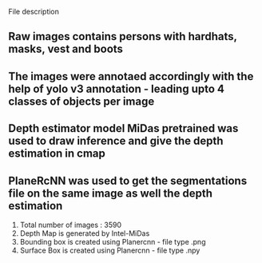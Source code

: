 File description

## Raw images contains persons with hardhats, masks, vest and boots
## The images were annotaed accordingly with the help of yolo v3 annotation  - leading upto 4 classes of objects per image 
## Depth estimator model MiDas pretrained was used to draw inference and give the depth estimation in cmap
## PlaneRcNN was used to get the segmentations file on the same image as well the depth estimation

1. Total number of images : 3590
2. Depth Map is generated by Intel-MiDas
3. Bounding box is created using Planercnn - file type .png
4. Surface Box is created using  Planercnn - file type .npy 
